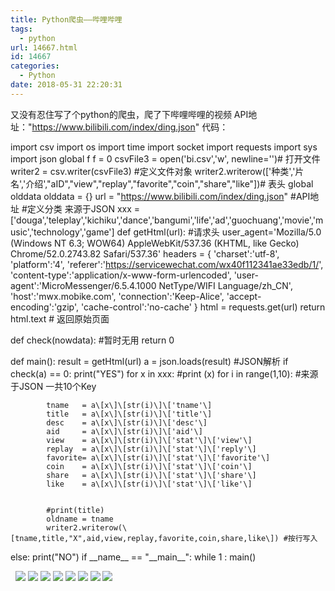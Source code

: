 ```yaml
---
title: Python爬虫——哔哩哔哩
tags:
  - python
url: 14667.html
id: 14667
categories:
  - Python
date: 2018-05-31 22:20:31
---
```


又没有忍住写了个python的爬虫，爬了下哔哩哔哩的视频 API地址："https://www.bilibili.com/index/ding.json" 代码：

import csv
import os
import time
import socket
import requests
import sys
import json
global f
f = 0
csvFile3 = open('bi.csv','w', newline='')# 打开文件
writer2 = csv.writer(csvFile3) #定义文件对象
writer2.writerow(\['种类','片名','介绍',"aID","view","replay","favorite","coin","share","like"\])# 表头
global olddata 
olddata = {}
url = "https://www.bilibili.com/index/ding.json" #API地址
#定义分类 来源于JSON
xxx = \['douga','teleplay','kichiku','dance','bangumi','life','ad','guochuang','movie','music','technology','game'\]
def getHtml(url):
    #请求头
    user_agent='Mozilla/5.0 (Windows NT 6.3; WOW64) AppleWebKit/537.36 (KHTML, like Gecko) Chrome/52.0.2743.82 Safari/537.36'
    headers = {
                'charset':'utf-8',
                'platform':'4',
                'referer':'https://servicewechat.com/wx40f112341ae33edb/1/',
                'content-type':'application/x-www-form-urlencoded',
                'user-agent':'MicroMessenger/6.5.4.1000 NetType/WIFI Language/zh_CN',
                'host':'mwx.mobike.com',
                'connection':'Keep-Alice',
                'accept-encoding':'gzip',
                'cache-control':'no-cache'
            }
    html = requests.get(url)
    return html.text # 返回原始页面

def check(nowdata): #暂时无用
    return 0

def main():
   result = getHtml(url)
   a =  json.loads(result) #JSON解析
   if check(a) == 0:
    print("YES")
    for x in xxx:
     #print (x)
        for i in range(1,10): #来源于JSON 一共10个Key

            tname   = a\[x\]\[str(i)\]\['tname'\]
            title   = a\[x\]\[str(i)\]\['title'\]
            desc    = a\[x\]\[str(i)\]\['desc'\]
            aid     = a\[x\]\[str(i)\]\['aid'\]
            view    = a\[x\]\[str(i)\]\['stat'\]\['view'\]
            replay  = a\[x\]\[str(i)\]\['stat'\]\['reply'\]
            favorite= a\[x\]\[str(i)\]\['stat'\]\['favorite'\]
            coin    = a\[x\]\[str(i)\]\['stat'\]\['coin'\]
            share   = a\[x\]\[str(i)\]\['stat'\]\['share'\]
            like    = a\[x\]\[str(i)\]\['stat'\]\['like'\]


            #print(title)
            oldname = tname
            writer2.writerow(\[tname,title,"X",aid,view,replay,favorite,coin,share,like\]) #按行写入
   else:
        print("NO")
if \_\_name\_\_ == "\_\_main\_\_":
 while 1 :
        main()

  ![](http://blog.echo.cool/wp-content/uploads/2018/05/Screenshot-24.png) ![](http://blog.echo.cool/wp-content/uploads/2018/05/Screenshot-15.png) ![](http://blog.echo.cool/wp-content/uploads/2018/05/Screenshot-16.png) ![](http://blog.echo.cool/wp-content/uploads/2018/05/Screenshot-17.png) ![](http://blog.echo.cool/wp-content/uploads/2018/05/Screenshot-18.png) ![](http://blog.echo.cool/wp-content/uploads/2018/05/Screenshot-19.png) ![](http://blog.echo.cool/wp-content/uploads/2018/05/Screenshot-22.png) ![](http://blog.echo.cool/wp-content/uploads/2018/05/Screenshot-21.png)